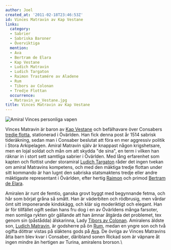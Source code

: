 ```yaml
---
author: Joel
created_at: '2011-02-18T23:46:53Z'
id: Vinces Matravin av Kap Vestane
links:
  category:
  - Sabrier
  - Sabriska Baroner
  - Överviktiga
  mention:
  - Ava
  - Bertram de Elara
  - Kap Vestane
  - Ludich Matravin
  - Ludich Targaton
  - Raimon Trastamére av Aladene
  - Rum
  - Tibors av Colonan
  - Tredje Flottan
  occurrence:
  - Matravin_av_Vestane.jpg
title: Vinces Matravin av Kap Vestane
---
```


![Amiral Vinces personliga vapen]

Vinces Matravin är baron av [Kap Vestane] och befälhavare över Consabers [tredje flotta],
stationerad i Övärlden. Han fick denna post år 1514 sabrisk tideräkning, sedan man i Consaber
beslutat att föra en mer aggressiv politik i Stora Arkipelagen. Amiral Matravin själv är knappast
någon krigshetsare, men en lojal soldat och mån om att skydda "de sina", en term i vilken han räknar
in i stort sett samtliga sabrier i Övärlden. Med lång erfarenhet som kapten och flottist under
storamiral [Ludich Targaton] råder det ingen tvekan om amiral Matravins kompetens, och med den
mäktiga tredje flottan under sitt kommando är han lugnt den sabriska statsmaktens tredje eller andre
mäktigaste representant i Övärlden, efter hertig [Raimon] och primod [Bertram de Elara].

Amiralen är runt de femtio, ganska grovt byggt med begynnande fetma, och hår som börjat gråna så
smått. Han är väderbiten och rödbrusig, men vårdar ömt sitt imponerande kindskägg, och klär sig
moderiktigt och elegant. Han är för tillfället ogift sedan hans fru dog i en av Övärldens många
farsoter, men somliga rykten gör gällande att han ämnar åtgärda det problemet, tex genom sin
(påstådda) älskarinna, Lady [Tibors av Colonan]. Amiralens äldste son, [Ludich Matravin], är
godsherre på ön [Rum], medan en yngre son och två ogifta döttrar vistas på släktens gods på [Ava].
De övriga av Vinces Matravins åtta barn blev kvar i Consaber, däribland sonen Rickad som är väpnare
åt ingen mindre än hertigen av Turina, amiralens brorson.\

  [Amiral Vinces personliga vapen]: Matravin_av_Vestane.jpg "Amiral Vinces personliga vapen"
  [Kap Vestane]: Kap_Vestane
  [tredje flotta]: Tredje_Flottan
  [Ludich Targaton]: Ludich_Targaton
  [Raimon]: Raimon_Trastamére_av_Aladene
  [Bertram de Elara]: Bertram_de_Elara
  [Tibors av Colonan]: Tibors_av_Colonan
  [Ludich Matravin]: Ludich_Matravin
  [Rum]: Rum
  [Ava]: Ava
